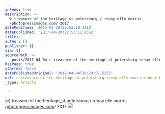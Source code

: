 ```yaml
---
inFeed: true
description: >-
  © treasure of the heritage_st petersburg / renay elle morris
  /photopressimages.com/ 2017
dateModified: '2017-04-20T22:53:10.441Z'
datePublished: '2017-04-20T22:53:11.856Z'
title: ''
author: []
publisher: {}
via: {}
sourcePath: >-
  _posts/2017-04-04-c-treasure-of-the-heritage_st-petersburg-renay-elle-morris.md
hasPage: true
starred: false
datePublishedOriginal: '2017-04-04T10:29:57.525Z'
url: c-treasure-of-the-heritage_st-petersburg-renay-elle-morris/index.html
_type: Article

---
```

(c) treasure of the heritage\_st petersburg / renay elle morris /[photopressimages.com][0]/ 2017
![](https://the-grid-user-content.s3-us-west-2.amazonaws.com/b8732f4b-78a4-4017-a9a9-f5811c353043.jpg)

[0]: http://photopressimages.com/